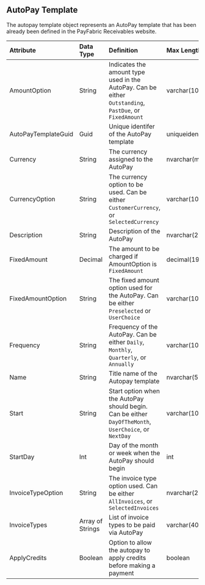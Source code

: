 ## AutoPay Template
The autopay template object represents an AutoPay template that has been already been defined in the PayFabric Receivables website. 

| Attribute | Data Type | Definition | Max Length |
| :----------- | :--------- | :--------- | :--------- |
| AmountOption | String | Indicates the amount type used in the AutoPay. Can be either ``Outstanding``, ``PastDue``, or ``FixedAmount`` | varchar(100) |
| AutoPayTemplateGuid | Guid | Unique identifer of the AutoPay template | uniqueidentifier | 
| Currency | String | The currency assigned to the AutoPay | nvarchar(max) |
| CurrencyOption | String | The currency option to be used. Can be either ``CustomerCurrency``, or ``SelectedCurrency`` | varchar(100) |
| Description | String | Description of the AutoPay | nvarchar(255) |
| FixedAmount | Decimal | The amount to be charged if AmountOption is ``FixedAmount`` | decimal(19, 5) |
| FixedAmountOption | String | The fixed amount option used for the AutoPay. Can be either ``Preselected`` or ``UserChoice`` | varchar(100) |
| Frequency | String | Frequency of the AutoPay. Can be either ``Daily``, ``Monthly``, ``Quarterly``, or ``Annually`` | varchar(100) |
| Name | String | Title name of the Autopay template | nvarchar(50) |
| Start | String | Start option when the AutoPay should begin. Can be either ``DayOfTheMonth``, ``UserChoice``, or ``NextDay`` | varchar(100) |
| StartDay | Int | Day of the month or week when the AutoPay should begin | int |
| InvoiceTypeOption | String | The invoice type option used. Can be either ``AllInvoices``, or ``SelectedInvoices`` | nvarchar(25) |
| InvoiceTypes | Array of Strings | List of invoice types to be paid via AutoPay | varchar(4000) |
| ApplyCredits | Boolean | Option to allow the autopay to apply credits before making a payment | boolean |